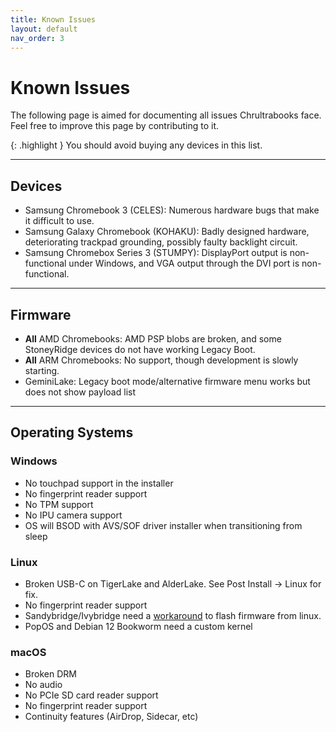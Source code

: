 ```yaml
---
title: Known Issues
layout: default
nav_order: 3
---
```


# Known Issues
The following page is aimed for documenting all issues Chrultrabooks face. Feel free to improve this page by contributing to it.

{: .highlight }
You should avoid buying any devices in this list.

-----


## Devices
* Samsung Chromebook 3 (CELES): Numerous hardware bugs that make it difficult to use.
* Samsung Galaxy Chromebook (KOHAKU): Badly designed hardware, deteriorating trackpad grounding, possibly faulty backlight circuit.
* Samsung Chromebox Series 3 (STUMPY): DisplayPort output is non-functional under Windows, and VGA output through the DVI port is non-functional.




----

## Firmware
* **All** AMD Chromebooks: AMD PSP blobs are broken, and some StoneyRidge devices do not have working Legacy Boot.
* **All** ARM Chromebooks: No support, though development is slowly starting.
* GeminiLake: Legacy boot mode/alternative firmware menu works but does not show payload list



----

## Operating Systems

### Windows

* No touchpad support in the installer
* No fingerprint reader support
* No TPM support
* No IPU camera support
* OS will BSOD with AVS/SOF driver installer when transitioning from sleep 


### Linux

* Broken USB-C on TigerLake and AlderLake. See Post Install -> Linux for fix.
* No fingerprint reader support
* Sandybridge/Ivybridge need a [workaround](https://github.com/MrChromebox/scripts/issues/277) to flash firmware from linux.
* PopOS and Debian 12 Bookworm need a custom kernel 

### macOS


* Broken DRM
* No audio
* No PCIe SD card reader support
* No fingerprint reader support
* Continuity features (AirDrop, Sidecar, etc)
